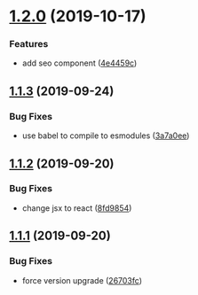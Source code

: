 # [1.2.0](https://github.com/AnkurSheel/gatsby_shared_library/compare/v1.1.3...v1.2.0) (2019-10-17)


### Features

* add seo component ([4e4459c](https://github.com/AnkurSheel/gatsby_shared_library/commit/4e4459c))

## [1.1.3](https://github.com/AnkurSheel/gatsby_shared_library/compare/v1.1.2...v1.1.3) (2019-09-24)


### Bug Fixes

* use babel to compile to esmodules ([3a7a0ee](https://github.com/AnkurSheel/gatsby_shared_library/commit/3a7a0ee))

## [1.1.2](https://github.com/AnkurSheel/gatsby_shared_library/compare/v1.1.1...v1.1.2) (2019-09-20)


### Bug Fixes

* change jsx to react ([8fd9854](https://github.com/AnkurSheel/gatsby_shared_library/commit/8fd9854))

## [1.1.1](https://github.com/AnkurSheel/gatsby_shared_library/compare/v1.1.0...v1.1.1) (2019-09-20)


### Bug Fixes

* force version upgrade ([26703fc](https://github.com/AnkurSheel/gatsby_shared_library/commit/26703fc))
